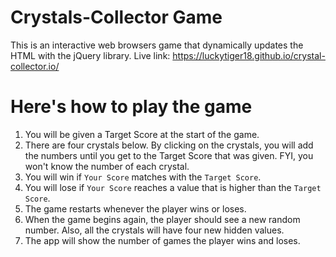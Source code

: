 # Crystals-Collector Game

This is an interactive web browsers game that dynamically updates the HTML with the jQuery library.
Live link: https://luckytiger18.github.io/crystal-collector.io/

# Here's how to play the game
1. You will be given a Target Score at the start of the game. 
2. There are four crystals below. By clicking on the crystals, you will add the numbers until you get to the Target Score that was given. FYI, you won't know the number of each crystal. 
3. You will win if ```Your Score``` matches with the ```Target Score```.
4. You will lose if ```Your Score``` reaches a value that is higher than the ```Target Score```.
5. The game restarts whenever the player wins or loses.
6. When the game begins again, the player should see a new random number. Also, all the crystals will have four new hidden values.
7. The app will show the number of games the player wins and loses.
